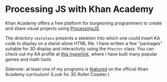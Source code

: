 Processing JS with Khan Academy
============

Khan Academy offers a free platform for burgeoning programmers to create and share visual projects using [ProcessingJS](https://www.khanacademy.org/computing/computer-programming/programming-games-visualizations/advanced-development-tools/a/using-processingjs-outside-khan-academy). 

The directory `skeletons` presents a skeleton into which one could insert KA code to display on a stand-alone HTML file. I have written a few "packages" suitable for 3D display and interactivity using the `PVector` class. You can check out my KA profile at [this hyperlink](https://www.khanacademy.org/profile/rayjfriend/projects), where I have built many popular games and math tools. 

*Sidenote*: at least one of my programs is [featured](https://www.khanacademy.org/computing/computer-programming/programming-games-visualizations/programming-buttons/a/what-are-buttons) on the official Khan Academy curriculum! (Look for 3D Roller Coaster.)

